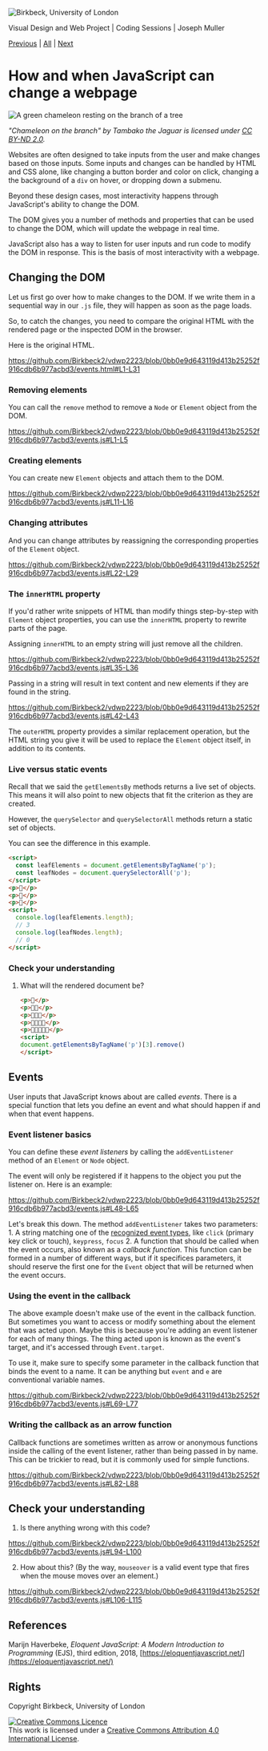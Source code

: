 ![Birkbeck, University of London](images/birkbeck-logo.jpg)

Visual Design and Web Project | Coding Sessions | Joseph Muller

[Previous](dom.md) | [All](README.md) | [Next](bugs-and-errors.md)
# How and when JavaScript can change a webpage

![A green chameleon resting on the branch of a tree](images/chameleon-branch.jpg)

*"Chameleon on the branch" by Tambako the Jaguar is licensed under [CC BY-ND 2.0](https://creativecommons.org/licenses/by-nd/2.0/?ref=openverse).*

Websites are often designed to take inputs from the user and make changes based on those inputs. Some inputs and changes can be handled by HTML and CSS alone, like changing a button border and color on click, changing a the background of a `div` on hover, or dropping down a submenu.

Beyond these design cases, most interactivity happens through JavaScript's ability to change the DOM.

The DOM gives you a number of methods and properties that can be used to change the DOM, which will update the webpage in real time.

JavaScript also has a way to listen for user inputs and run code to modify the DOM in response. This is the basis of most interactivity with a webpage.

## Changing the DOM

Let us first go over how to make changes to the DOM. If we write them in a sequential way in our `.js` file, they will happen as soon as the page loads.

So, to catch the changes, you need to compare the original HTML with the rendered page or the inspected DOM in the browser.

Here is the original HTML.

https://github.com/Birkbeck2/vdwp2223/blob/0bb0e9d643119d413b25252f916cdb6b977acbd3/events.html#L1-L31

### Removing elements

You can call the `remove` method to remove a `Node` or `Element` object from the DOM.

https://github.com/Birkbeck2/vdwp2223/blob/0bb0e9d643119d413b25252f916cdb6b977acbd3/events.js#L1-L5

### Creating elements

You can create new `Element` objects and attach them to the DOM.

https://github.com/Birkbeck2/vdwp2223/blob/0bb0e9d643119d413b25252f916cdb6b977acbd3/events.js#L11-L16

### Changing attributes

And you can change attributes by reassigning the corresponding properties of the `Element` object.

https://github.com/Birkbeck2/vdwp2223/blob/0bb0e9d643119d413b25252f916cdb6b977acbd3/events.js#L22-L29

### The `innerHTML` property

If you'd rather write snippets of HTML than modify things step-by-step with `Element` object properties, you can use the `innerHTML` property to rewrite parts of the page.

Assigning `innerHTML` to an empty string will just remove all the children.

https://github.com/Birkbeck2/vdwp2223/blob/0bb0e9d643119d413b25252f916cdb6b977acbd3/events.js#L35-L36

Passing in a string will result in text content and new elements if they are found in the string.

https://github.com/Birkbeck2/vdwp2223/blob/0bb0e9d643119d413b25252f916cdb6b977acbd3/events.js#L42-L43

The `outerHTML` property provides a similar replacement operation, but the HTML string you give it will be used to replace the `Element` object itself, in addition to its contents.

### Live versus static events

Recall that we said the `getElementsBy` methods returns a live set of objects. This means it will also point to new objects that fit the criterion as they are created.

However, the `querySelector` and `querySelectorAll` methods return a static set of objects.

You can see the difference in this example.
```html
<script>
  const leafElements = document.getElementsByTagName('p');
  const leafNodes = document.querySelectorAll('p');
</script>
<p>🍁</p>
<p>🍁</p>
<p>🍁</p>
<script>
  console.log(leafElements.length);
  // 3
  console.log(leafNodes.length);
  // 0
</script>
```
### Check your understanding
1. What will the rendered document be?
    ```html
    <p>🍁</p>
    <p>🍁🍁</p>
    <p>🍁🍁🍁</p>
    <p>🍁🍁🍁🍁</p>
    <p>🍁🍁🍁🍁🍁</p>
    <script>
    document.getElementsByTagName('p')[3].remove()
    </script>
    ```

## Events

User inputs that JavaScript knows about are called *events*. There is a special function that lets you define an event and what should happen if and when that event happens.

### Event listener basics

You can define these *event listeners* by calling the `addEventListener` method of an `Element` or `Node` object.

The event will only be registered if it happens to the object you put the listener on. Here is an example:

https://github.com/Birkbeck2/vdwp2223/blob/0bb0e9d643119d413b25252f916cdb6b977acbd3/events.js#L48-L65

Let's break this down. The method `addEventListener` takes two parameters:
    1. A string matching one of the [recognized event types](https://developer.mozilla.org/en-US/docs/Web/API/Element#events), like `click` (primary key click or touch), `keypress`, `focus`
    2. A function that should be called when the event occurs, also known as a *callback function*. This function can be formed in a number of different ways, but if it specifices parameters, it should reserve the first one for the `Event` object that will be returned when the event occurs.

### Using the event in the callback

The above example doesn't make use of the event in the callback function. But sometimes you want to access or modify something about the element that was acted upon. Maybe this is because you're adding an event listener for each of many things. The thing acted upon is known as the event's target, and it's accessed through `Event.target`.

To use it, make sure to specify some parameter in the callback function that binds the event to a name. It can be anything but `event` and `e` are conventional variable names.

https://github.com/Birkbeck2/vdwp2223/blob/0bb0e9d643119d413b25252f916cdb6b977acbd3/events.js#L69-L77

### Writing the callback as an arrow function

Callback functions are sometimes written as arrow or anonymous functions inside the calling of the event listener, rather than being passed in by name. This can be trickier to read, but it is commonly used for simple functions.

https://github.com/Birkbeck2/vdwp2223/blob/0bb0e9d643119d413b25252f916cdb6b977acbd3/events.js#L82-L88

## Check your understanding

1. Is there anything wrong with this code?

https://github.com/Birkbeck2/vdwp2223/blob/0bb0e9d643119d413b25252f916cdb6b977acbd3/events.js#L94-L100

2. How about this? (By the way, `mouseover` is a valid event type that fires when the mouse moves over an element.)

https://github.com/Birkbeck2/vdwp2223/blob/0bb0e9d643119d413b25252f916cdb6b977acbd3/events.js#L106-L115

## References
Marijn Haverbeke, *Eloquent JavaScript: A Modern Introduction to Programming* (EJS), third edition, 2018, [https://eloquentjavascript.net/](https://eloquentjavascript.net/)

## Rights
Copyright Birkbeck, University of London

<a rel="license" href="http://creativecommons.org/licenses/by/4.0/"><img alt="Creative Commons Licence" src="https://i.creativecommons.org/l/by/4.0/88x31.png" /></a><br />This work is licensed under a <a rel="license" href="http://creativecommons.org/licenses/by/4.0/">Creative Commons Attribution 4.0 International License</a>.

